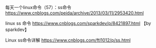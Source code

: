 
每天一个linux命令（57）：ss命令 https://www.cnblogs.com/peida/archive/2013/03/11/2953420.html

linux ss 命令 https://www.cnblogs.com/sparkdev/p/8421897.html  【by sparkdev】

Linux ss命令详解 https://www.cnblogs.com/ftl1012/p/ss.html
